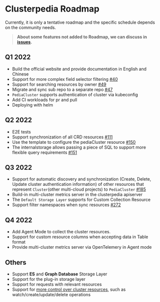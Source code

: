 # Clusterpedia Roadmap
Currently, it is only a tentative roadmap and the specific schedule depends on the community needs.

> **About some features not added to Roadmap, we can discuss in [issues](https://github.com/clusterpedia-io/clusterpedia/issues).**

## Q1 2022
* Build the official website and provide documentation in English and Chinese
* Support for more complex field selector filtering [#40](https://github.com/clusterpedia-io/clusterpedia/issues/40)
* Support for searching resources by owner [#49](https://github.com/clusterpedia-io/clusterpedia/issues/49)
* Migrate and sync sub repo to a separate repo [#47](https://github.com/clusterpedia-io/clusterpedia/issues/47)
* `PediaCluster` supports authentication of cluster via kubeconfig
* Add CI workloads for pr and pull
* Deploying with helm

## Q2 2022
* E2E tests
* Support synchronization of all CRD resources [#111](https://github.com/clusterpedia-io/clusterpedia/issues/111)
* Use the template to configure the pediaCluster resource [#150](https://github.com/clusterpedia-io/clusterpedia/issues/150)
* The internalstorage allows passing a piece of SQL to support more flexible query requirements [#151](https://github.com/clusterpedia-io/clusterpedia/issues/151)

## Q3 2022
* Support for automatic discovery and synchronization (Create, Delete, Update cluster authentication information) of other resources that represent `Cluster`(other multi-cloud projects) to `PediaCluster` [#185](https://github.com/clusterpedia-io/clusterpedia/issues/185)
* Build-in multi-cluster metrics server in the clusterpedia apiserver
* The `Default Storage Layer` supports for Custom Collection Resource
* Support filter namespaces when sync resources [#272](https://github.com/clusterpedia-io/clusterpedia/issues/272)

## Q4 2022
* Add Agent Mode to collect the cluster resources.
* Support for custom resource columns when accepting data in Table format
* Provide multi-cluster metrics server via OpenTelemery in Agent mode

## Others
* Support **ES** and **Graph Database** Storage Layer
* Support for the plug-in storage layer
* Support for requests with relevant resources
* Support for [more control over cluster resources](/README.md#complicated), such as watch/create/update/delete operations
